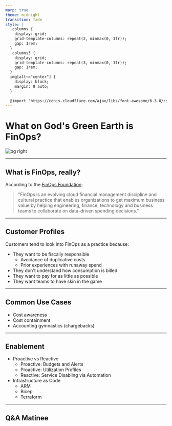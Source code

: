 ```yaml
---
marp: true
theme: midnight
transition: fade
style: |
  .columns {
    display: grid;
    grid-template-columns: repeat(2, minmax(0, 1fr));
    gap: 1rem;
  }
  .columns3 {
    display: grid;
    grid-template-columns: repeat(3, minmax(0, 1fr));
    gap: 1rem;
  } 
  img[alt~="center"] {
    display: block;
    margin: 0 auto;
  }
  
  @import 'https://cdnjs.cloudflare.com/ajax/libs/font-awesome/6.3.0/css/all.min.css'
---
```

<!-- _class: "title-slide" -->
# What on God's Green Earth is FinOps?
![bg right](https://learn.microsoft.com/en-us/azure/cost-management-billing/costs/media/tutorial-acm-create-budgets/cost-analysis.png#lightbox)

---

## What is FinOps, really?

According to the [FinOps Foundation](https://www.finops.org/introduction/what-is-finops/):

>"FinOps is an evolving cloud financial management discipline and cultural practice that enables organizations to get maximum business value by helping engineering, finance, technology and business teams to collaborate on data-driven spending decisions."


---

## Customer Profiles

Customers tend to look into FinOps as a practice because:
- They want to be fiscally responsible
  - Avoidance of duplicative costs
  - Prior experiences with runaway spend
- They don't understand how consumption is billed
- They want to pay for as little as possible
- They want teams to have skin in the game

---

## Common Use Cases

- Cost awareness
- Cost containment
- Accounting gymnastics (chargebacks)

---

## Enablement

- Proactive vs Reactive
  - Proactive: Budgets and Alerts
  - Proactive: Utilization Profiles
  - Reactive: Service Disabling via Automation
- Infrastructure as Code
  - ARM
  - Bicep
  - Terraform

---

## Q&A Matinee

